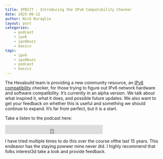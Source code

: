 ```yaml
---
title: IPB177 - Introducing the IPv6 Compatibility Checker
date: 2025-06-12
author: Nick Buraglio
layout: post
categories:
    - podcast
    - ipv6
    - ipv6buzz
    - basics
tags:
    - ipv6
    - ipv6buzz
    - podcast
    - basics
---
```


The Hexabuild team is providing a new community resource, an [IPv6 compatibility](https://ipv6compatibility.com/) checker, for those trying to figure out IPv6 network hardware and software compatibility. It’s currently in an alpha version. We talk about what inspired it, what it does, and possible future updates. We also want to get your feedback on whether this is useful and something we should continue to expand. It’s far from perfect, but it is a start.


Take a listen to the podcast here: 
<iframe width="320" height="30" src="https://packetpushers.net/?powerpress_embed=70726-podcast&amp;powerpress_player=mediaelement-audio" title="Blubrry Podcast Player" frameborder="0" scrolling="no"></iframe>


I have tried multiple times to do this over the course ofthe last 15 years. This endeavor has the staying powwer mine never did. I highly recommend that folks interest3d take a look and provide feedback.
